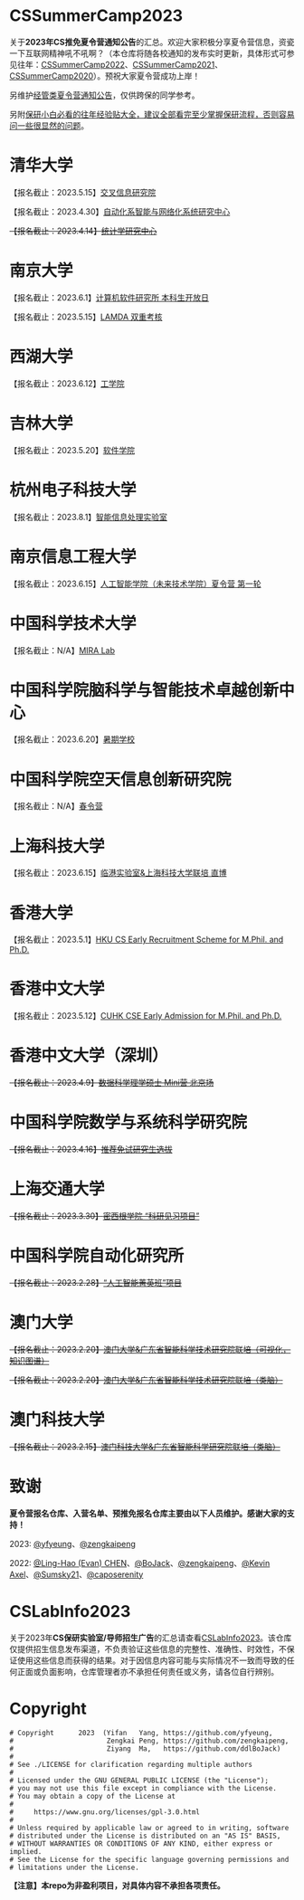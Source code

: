 # CSSummerCamp2023

关于**2023年CS推免夏令营通知公告**的汇总。欢迎大家积极分享夏令营信息，资瓷一下互联网精神吼不吼啊？（本仓库将随各校通知的发布实时更新，具体形式可参见往年：[CSSummerCamp2022](https://github.com/LinghaoChan/CSSummerCamp2022)、[CSSummerCamp2021](https://github.com/hit-thusz-RookieCJ/CSSummerCamp2021)、[CSSummerCamp2020](https://github.com/hcy226/CSSummerCamp2020)）。预祝大家夏令营成功上岸！

另维护[经管类夏令营通知公告](./Finance.md)，仅供跨保的同学参考。

另附[保研小白必看的往年经验贴大全，建议全部看完至少掌握保研流程，否则容易问一些很显然的问题](https://github.com/CS-BAOYAN/CS-BAOYAN-2023)。

# 清华大学

【报名截止：2023.5.15】[交叉信息研究院](https://admission.iiis.tsinghua.edu.cn/2023/appinfo.php)

【报名截止：2023.4.30】[自动化系智能与网络化系统研究中心](https://mp.weixin.qq.com/s/V93_HfSlbGKiCPTlT2qaiA)

~~【报名截止：2023.4.14】[统计学研究中心](http://www.stat.tsinghua.edu.cn/admissions/summer-camp-enroll/)~~

# 南京大学

【报名截止：2023.6.1】[计算机软件研究所 本科生开放日](https://cs.nju.edu.cn/ics/recruit/index.html)

【报名截止：2023.5.15】[LAMDA 双重考核](http://www.lamda.nju.edu.cn/recruit-2024/recruit-2024.html)

# 西湖大学

【报名截止：2023.6.12】[工学院](https://mp.weixin.qq.com/s?__biz=MzI1NDc0NDI1MQ==&mid=2247516051&idx=1&sn=49819caf4f699f8a600f3f04bfb4b396&chksm=e9c27c47deb5f551d02e870b7d91b85703539b4e4f4abe4100216d3483568aaad00c21bb01b6&mpshare=1&scene=23&srcid=0421KewXbG6JEIcXaQNqRBfS&sharer_sharetime=1682089311895&sharer_shareid=a5f725e2d454cb5ad6c333e07f36f61a#rd)

# 吉林大学

【报名截止：2023.5.20】[软件学院](https://mp.weixin.qq.com/s/_AmyjqmMfr3iQ1MFXpx7Ag)

# 杭州电子科技大学

【报名截止：2023.8.1】[智能信息处理实验室](https://mp.weixin.qq.com/s/eRH3XjcxzjGSw4MjDg_5gw)

# 南京信息工程大学

【报名截止：2023.6.15】[人工智能学院（未来技术学院）夏令营 第一轮](https://rgzn.nuist.edu.cn/info/1033/2842.htm)

# 中国科学技术大学

【报名截止：N/A】[MIRA Lab](https://miralab.ai/admission/admission_2023/)

# 中国科学院脑科学与智能技术卓越创新中心

【报名截止：2023.6.20】[暑期学校](http://www.ion.ac.cn/zsxx/202303/t20230330_6720256.html)

# 中国科学院空天信息创新研究院

【报名截止：N/A】[春令营](https://mp.weixin.qq.com/s/kPkHMAKjcdQzZd6WTPjqGA)

# 上海科技大学

【报名截止：2023.6.15】[临港实验室&上海科技大学联培 直博](https://mp.weixin.qq.com/s/s8iTM4Z8AlWbnaq9PMVGRg)

# 香港大学

【报名截止：2023.5.1】[HKU CS Early Recruitment Scheme for M.Phil. and Ph.D.](https://i.cs.hku.hk/~gradappl/index.html)

# 香港中文大学

【报名截止：2023.5.12】[CUHK CSE Early Admission for M.Phil. and Ph.D.](https://www.cse.cuhk.edu.hk/admission/mphil-phd/early-admission/)

# 香港中文大学（深圳）

~~【报名截止：2023.4.9】[数据科学理学硕士 Mini营 北京场](https://mscds.cuhk.edu.cn/nshow-2538.html)~~

# 中国科学院数学与系统科学研究院

~~【报名截止：2023.4.16】[推荐免试研究生选拔](http://www.amss.ac.cn/yjsjy/zs/sszs/202303/t20230322_6707035.html)~~

# 上海交通大学

~~【报名截止：2023.3.30】[密西根学院 “科研见习项目”](https://jwc.sjtu.edu.cn/info/1222/12276.htm)~~

# 中国科学院自动化研究所

~~【报名截止：2023.2.28】[“人工智能菁英班”项目](https://mp.weixin.qq.com/s/7AuOk-fl3zrHBZ8FOC75Vw)~~

# 澳门大学

~~【报名截止：2023.2.20】[澳门大学&广东省智能科学技术研究院联培（可视化，知识图谱）](https://mp.weixin.qq.com/s/UptD231MDxDdl54PteALcg)~~

~~【报名截止：2023.2.20】[澳门大学&广东省智能科学技术研究院联培（类脑）](https://mp.weixin.qq.com/s/SniRr_4xNk23BBImXh3Dsg)~~

# 澳门科技大学

~~【报名截止：2023.2.15】[澳门科技大学&广东省智能科学研究院联培（类脑）](https://mp.weixin.qq.com/s/6dX0-U-4hnvO_t7v4yHrVQ)~~

# 致谢

**夏令营报名仓库、入营名单、预推免报名仓库主要由以下人员维护。感谢大家的支持！**

2023: [@yfyeung](https://github.com/yfyeung)、[@zengkaipeng](https://github.com/zengkaipeng)

2022: [@Ling-Hao (Evan) CHEN](https://github.com/LinghaoChan)、[@BoJack](https://github.com/ddlBoJack)、[@zengkaipeng](https://github.com/zengkaipeng)、[@Kevin Axel](https://github.com/KveinAxel)、[@Sumsky21](https://github.com/Sumsky21)、[@caposerenity](https://github.com/caposerenity)

# CSLabInfo2023

关于2023年**CS保研实验室/导师招生广告**的汇总请查看[CSLabInfo2023](https://github.com/CS-BAOYAN/CSLabInfo2023)。该仓库仅提供招生信息发布渠道，不负责验证这些信息的完整性、准确性、时效性，不保证使用这些信息而获得的结果。对于因信息内容可能与实际情况不一致而导致的任何正面或负面影响，仓库管理者亦不承担任何责任或义务，请各位自行辨别。

# Copyright
```
# Copyright      2023  (Yifan   Yang, https://github.com/yfyeung,
#                       Zengkai Peng, https://github.com/zengkaipeng,
#                       Ziyang  Ma,   https://github.com/ddlBoJack)
#
# See ./LICENSE for clarification regarding multiple authors
#
# Licensed under the GNU GENERAL PUBLIC LICENSE (the "License");
# you may not use this file except in compliance with the License.
# You may obtain a copy of the License at
#
#     https://www.gnu.org/licenses/gpl-3.0.html
#
# Unless required by applicable law or agreed to in writing, software
# distributed under the License is distributed on an "AS IS" BASIS,
# WITHOUT WARRANTIES OR CONDITIONS OF ANY KIND, either express or implied.
# See the License for the specific language governing permissions and
# limitations under the License.
```
**【注意】本repo为非盈利项目，对具体内容不承担各项责任。**
